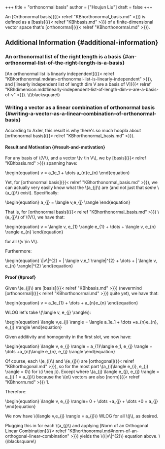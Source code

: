+++
title = "orthonormal basis"
author = ["Houjun Liu"]
draft = false
+++

An [Orthonormal basis]({{< relref "KBhorthonormal_basis.md" >}}) is defined as a [basis]({{< relref "KBhbasis.md" >}}) of a finite-dimensional vector space that's [orthonormal]({{< relref "KBhorthonormal.md" >}}).


## Additional Information {#additional-information}


### An orthonormal list of the right length is a basis {#an-orthonormal-list-of-the-right-length-is-a-basis}

[An orthonormal list is linearly independent]({{< relref "KBhorthonormal.md#an-orthonormal-list-is-linearly-independent" >}}), and [linearly independent list of length dim V are a basis of V]({{< relref "KBhdimension.md#linearly-independent-list-of-length-dim-v-are-a-basis-of-v" >}}). \\(\blacksquare\\)


### Writing a vector as a linear combination of orthonormal basis {#writing-a-vector-as-a-linear-combination-of-orthonormal-basis}

According to Axler, this result is why there's so much hoopla about [orthonormal basis]({{< relref "KBhorthonormal_basis.md" >}}).


#### Result and Motivation {#result-and-motivation}

For any basis of \\(V\\), and a vector \\(v \in V\\), we by [basis]({{< relref "KBhbasis.md" >}}) spanning have:

\begin{equation}
v = a\_1e\_1 + \dots a\_{n}e\_{n}
\end{equation}

Yet, for [orthonormal basis]({{< relref "KBhorthonormal_basis.md" >}}), we can actually very easily know what the \\(a\_{j}\\) are (and not just that _some_ \\(a\_{j}\\) exist). Specifically:

\begin{equation}
a\_{j} = \langle v,e\_{j} \rangle
\end{equation}

That is, for [orthonormal basis]({{< relref "KBhorthonormal_basis.md" >}}) \\(e\_{j}\\) of \\(V\\), we have that:

\begin{equation}
v = \langle v, e\_{1} \rangle e\_{1} + \dots + \langle v, e\_{n} \rangle e\_{n}
\end{equation}

for all \\(v \in V\\).

Furthermore:

\begin{equation}
\\|v\\|^{2} = | \langle v,e\_1 \rangle|^{2} + \dots + | \langle v, e\_{n} \rangle|^{2}
\end{equation}


#### Proof {#proof}

Given \\(e\_{j}\\) are [basis]({{< relref "KBhbasis.md" >}}) (nevermind [orthonormal]({{< relref "KBhorthonormal.md" >}}) quite yet), we have that:

\begin{equation}
v = a\_1e\_{1} + \dots + a\_{n}e\_{n}
\end{equation}

WLOG let's take \\(\langle v, e\_{j} \rangle\\):

\begin{equation}
\langle v,e\_{j} \rangle = \langle a\_1e\_1 + \dots +a\_{n}e\_{n}, e\_{j} \rangle
\end{equation}

Given additivity and homogenity in the first slot, we now have:

\begin{equation}
\langle v, e\_{j} \rangle = a\_{1}\langle e\_1, e\_{j} \rangle + \dots +a\_{n}\langle e\_{n}, e\_{j} \rangle
\end{equation}

Of course, each \\(e\_{i}\\) and \\(e\_{j}\\) are [orthogonal]({{< relref "KBhorthogonal.md" >}}), so for the most part \\(a\_{i}\langle e\_{i}, e\_{j} \rangle = 0\\) for \\(i \neq j\\). Except where \\(a\_{j} \langle e\_{j}, e\_{j} \rangle = a\_{j} 1 = a\_{j}\\) because the \\(e\\) vectors are also [norm]({{< relref "KBhnorm.md" >}}) 1.

Therefore:

\begin{equation}
\langle v, e\_{j} \rangle= 0 + \dots +a\_{j} + \dots +0 = a\_{j}
\end{equation}

We now have \\(\langle v,e\_{j} \rangle = a\_{j}\\) WLOG for all \\(j\\), as desired.

Plugging this in for each \\(a\_{j}\\) and applying [Norm of an Orthogonal Linear Combination]({{< relref "KBhorthonormal.md#norm-of-an-orthogonal-linear-combination" >}}) yields the \\(\\|v\\|^{2}\\) equation above. \\(\blacksquare\\)
